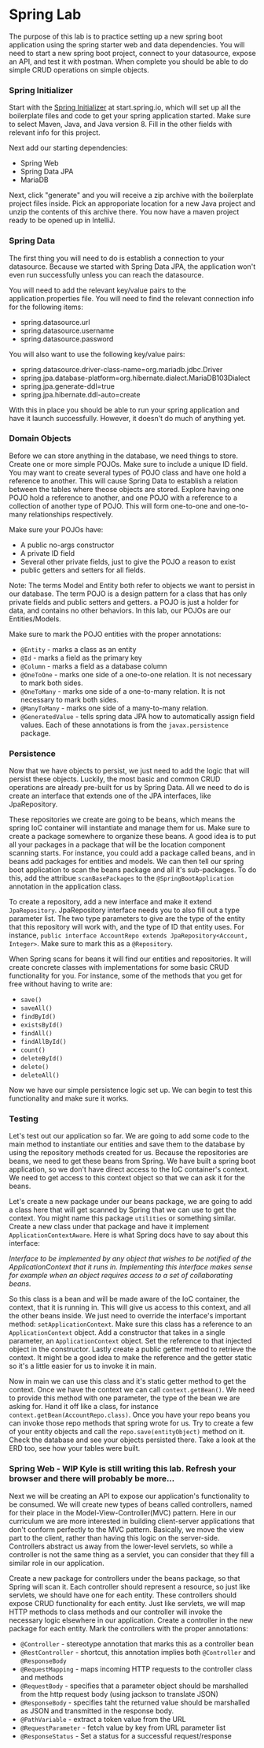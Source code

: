 # Spring Lab
The purpose of this lab is to practice setting up a new spring boot application using the spring starter web and data dependencies. You will need to start a new spring boot project, connect to your datasource, expose an API, and test it with postman. When complete you should be able to do simple CRUD operations on simple objects. 

### Spring Initializer
Start with the [Spring Initializer](https://start.spring.io/) at start.spring.io, which will set up all the boilerplate files and code to get your spring application started. Make sure to select Maven, Java, and Java version 8. Fill in the other fields with relevant info for this project.  
  
Next add our starting dependencies:
 - Spring Web
 - Spring Data JPA
 - MariaDB

Next, click "generate" and you will receive a zip archive with the boilerplate project files inside. Pick an approporiate location for a new Java project and unzip the contents of this archive there. You now have a maven project ready to be opened up in IntelliJ.

### Spring Data
The first thing you will need to do is establish a connection to your datasource. Because we started with Spring Data JPA, the application won't even run successfully unless you can reach the datasource.  
  
You will need to add the relevant key/value pairs to the application.properties file. You will need to find the relevant connection info for the following items:

 - spring.datasource.url
 - spring.datasource.username
 - spring.datasource.password

You will also want to use the following key/value pairs:

 - spring.datasource.driver-class-name=org.mariadb.jdbc.Driver
 - spring.jpa.database-platform=org.hibernate.dialect.MariaDB103Dialect
 - spring.jpa.generate-ddl=true
 - spring.jpa.hibernate.ddl-auto=create

With this in place you should be able to run your spring application and have it launch successfully. However, it doesn't do much of anything yet.

### Domain Objects
Before we can store anything in the database, we need things to store. Create one or more simple POJOs. Make sure to include a unique ID field. You may want to create several types of POJO class and have one hold a reference to another. This will cause Spring Data to establish a relation between the tables where theose objects are stored. Explore having one POJO hold a reference to another, and one POJO with a reference to a collection of another type of POJO. This will form one-to-one and one-to-many relationships respectively.  
  
Make sure your POJOs have:
 - A public no-args constructor
 - A private ID field
 - Several other private fields, just to give the POJO a reason to exist
 - public getters and setters for all fields.

Note: The terms Model and Entity both refer to objects we want to persist in our database. The term POJO is a design pattern for a class that has only private fields and public setters and getters. a POJO is just a holder for data, and contains no other behaviors. In this lab, our POJOs are our Entities/Models. 

Make sure to mark the POJO entities with the proper annotations:
 - `@Entity` - marks a class as an entity
 - `@Id` - marks a field as the primary key
 - `@Column` - marks a field as a database column
 - `@OneToOne` - marks one side of a one-to-one relation. It is not necessary to mark both sides.
 - `@OneToMany` - marks one side of a one-to-many relation. It is not necessary to mark both sides.
 - `@ManyToMany` - marks one side of a many-to-many relation.
 - `@GeneratedValue` - tells spring data JPA how to automatically assign field values.
Each of these annotations is from the `javax.persistence` package.

### Persistence
Now that we have objects to persist, we just need to add the logic that will persist these objects. Luckily, the most basic and common CRUD operations are already pre-built for us by Spring Data. All we need to do is create an interface that extends one of the JPA interfaces, like JpaRepository.  
  
These repositories we create are going to be beans, which means the spring IoC container will instantiate and manage them for us. Make sure to create a package somewhere to organize these beans. A good idea is to put all your packages in a package that will be the location component scanning starts. For instance, you could add a package called beans, and in beans add packages for entities and models. We can then tell our spring boot application to scan the beans package and all it's sub-packages. To do this, add the attribue `scanBasePackages` to the `@SpringBootApplication` annotation in the application class.  
  
To create a repository, add a new interface and make it extend `JpaRepository`. JpaRepository interface needs you to also fill out a type parameter list. The two type parameters to give are the type of the entity that this repository will work with, and the type of ID that entity uses. For instance, `public interface AccountRepo extends JpaRepository<Account, Integer>`.  Make sure to mark this as a `@Repository`.
  
When Spring scans for beans it will find our entities and repositories. It will create concrete classes with implementations for some basic CRUD functionality for you. For instance, some of the methods that you get for free without having to write are:
 - `save()`
 - `saveAll()`
 - `findById()`
 - `existsById()`
 - `findAll()`
 - `findAllById()`
 - `count()`
 - `deleteById()`
 - `delete()`
 - `deleteAll()`

Now we have our simple persistence logic set up. We can begin to test this functionality and make sure it works. 

### Testing
Let's test out our application so far. We are going to add some code to the main method to instantiate our entities and save them to the database by using the repository methods created for us. Because the repositories are beans, we need to get these beans from Spring. We have built a spring boot application, so we don't have direct access to the IoC container's context. We need to get access to this context object so that we can ask it for the beans.  
  
Let's create a new package under our beans package, we are going to add a class here that will get scanned by Spring that we can use to get the context. You might name this package `utilities` or something similar. Create a new class under that package and have it implement `ApplicationContextAware`. Here is what Spring docs have to say about this interface:  
  
*Interface to be implemented by any object that wishes to be notified of the ApplicationContext that it runs in. Implementing this interface makes sense for example when an object requires access to a set of collaborating beans.*  
  
So this class is a bean and will be made aware of the IoC container, the context, that it is running in. This will give us access to this context, and all the other beans inside. We just need to override the interface's important method: `setApplicationContext`. Make sure this class has a reference to an `ApplicationContext` object. Add a constructor that takes in a single parameter, an `ApplicationContext` object. Set the reference to that injected object in the constructor. Lastly create a public getter method to retrieve the context. It might be a good idea to make the reference and the getter static so it's a little easier for us to invoke it in main.  
  
Now in main we can use this class and it's static getter method to get the context. Once we have the context we can call `context.getBean()`. We need to provide this method with one parameter, the type of the bean we are asking for. Hand it off like a class, for instance `context.getBean(AccountRepo.class)`. Once you have your repo beans you can invoke those repo methods that spring wrote for us. Try to create a few of your entity objects and call the `repo.save(entityObject)` method on it. Check the database and see your objects persisted there. Take a look at the ERD too, see how your tables were built.

### Spring Web - WIP Kyle is still writing this lab. Refresh your browser and there will probably be more...
Next we will be creating an API to expose our application's functionality to be consumed. We will create new types of beans called controllers, named for their place in the Model-View-Controller(MVC) pattern. Here in our curriculum we are more interested in building client-server applications that don't conform perfectly to the MVC pattern. Basically, we move the view part to the client, rather than having this logic on the server-side. Controllers abstract us away from the lower-level servlets, so while a controller is not the same thing as a servlet, you can consider that they fill a similar role in our application.  
  
Create a new package for controllers under the beans package, so that Spring will scan it. Each controller should represent a resource, so just like servlets, we should have one for each entity. These controllers should expose CRUD functionality for each entity. Just like servlets, we will map HTTP methods to class methods and our controller will invoke the necessary logic elsewhere in our application. Create a controller in the new package for each entity. Mark the controllers with the proper annotations:

 - `@Controller` - stereotype annotation that marks this as a controller bean
 - `@RestController` - shortcut, this annotation implies both `@Controller` and `@ResponseBody`
 - `@RequestMapping` - maps incoming HTTP requests to the controller class and methods
 - `@RequestBody` - specifies that a parameter object should be marshalled from the http request body (using jackson to translate JSON)
 - `@ResponseBody` - specifies taht the returned value should be marshalled as JSON and transmitted in the response body.
 - `@PathVariable` - extract a token value from the URL
 - `@RequestParameter` - fetch value by key from URL parameter list
 - `@ResponseStatus` - Set a status for a successful request/response
